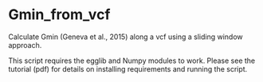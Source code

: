 # Gmin_from_vcf
Calculate Gmin (Geneva et al., 2015) along a vcf using a sliding window approach.

This script requires the egglib and Numpy modules to work. Please see the
tutorial (pdf) for details on installing requirements and running the script.
